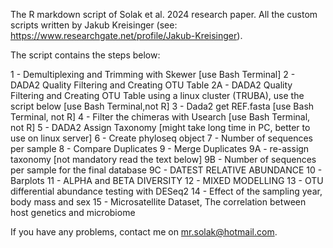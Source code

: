 The R markdown script of Solak et al. 2024 research paper. All the custom scripts written by Jakub Kreisinger (see: https://www.researchgate.net/profile/Jakub-Kreisinger). 


The script contains the steps below:

1 - Demultiplexing and Trimming with Skewer [use Bash Terminal]
2 - DADA2 Quality Filtering and Creating OTU Table
2A - DADA2 Quality Filtering and Creating OTU Table using a linux cluster (TRUBA), use the script below [use Bash Terminal,not R]
3 - Dada2 get REF.fasta [use Bash Terminal, not R]
4 - Filter the chimeras with Usearch [use Bash Terminal, not R]
5 - DADA2 Assign Taxonomy [might take long time in PC, better to  use on linux server]
6 - Create phyloseq object
7 - Number of sequences per sample
8 - Compare Duplicates
9 - Merge Duplicates
9A - re-assign taxonomy [not mandatory read the text below]
9B - Number of sequences per sample for the final database
9C - DATEST RELATIVE ABUNDANCE
10 - Barplots
11 - ALPHA and BETA DIVERSITY
12 - MIXED MODELLING
13 - OTU differential abundance testing with DESeq2
14 - Effect of the sampling year, body mass and sex
15 - Microsatellite Dataset, The correlation between host genetics and microbiome

If you have any problems, contact me on mr.solak@hotmail.com.
